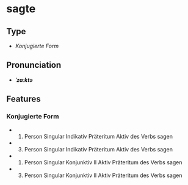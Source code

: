 # sagte
## Type
- _Konjugierte Form_
## Pronunciation
- **_ˈzaːktə_**
## Features
### Konjugierte Form
-  1. Person Singular Indikativ Präteritum Aktiv des Verbs sagen
-  3. Person Singular Indikativ Präteritum Aktiv des Verbs sagen
-  1. Person Singular Konjunktiv II Aktiv Präteritum des Verbs sagen
-  3. Person Singular Konjunktiv II Aktiv Präteritum des Verbs sagen
